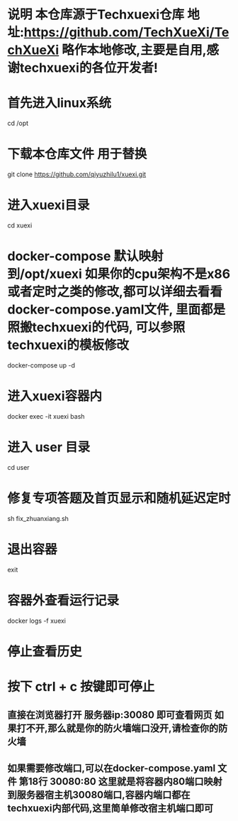 # 说明 本仓库源于Techxuexi仓库 地址:https://github.com/TechXueXi/TechXueXi 略作本地修改,主要是自用,感谢techxuexi的各位开发者!
# 首先进入linux系统
cd /opt
# 下载本仓库文件 用于替换
git clone https://github.com/qiyuzhilu1/xuexi.git
# 进入xuexi目录
cd xuexi
# docker-compose 默认映射到/opt/xuexi 如果你的cpu架构不是x86 或者定时之类的修改,都可以详细去看看docker-compose.yaml文件, 里面都是照搬techxuexi的代码, 可以参照techxuexi的模板修改
docker-compose up -d
# 进入xuexi容器内
docker exec -it xuexi bash
# 进入 user 目录
cd user
# 修复专项答题及首页显示和随机延迟定时
sh fix_zhuanxiang.sh
# 退出容器
exit
# 容器外查看运行记录
docker logs -f xuexi
# 停止查看历史
# 按下 ctrl + c 按键即可停止

## 直接在浏览器打开 服务器ip:30080 即可查看网页 如果打不开,那么就是你的防火墙端口没开,请检查你的防火墙
## 如果需要修改端口,可以在docker-compose.yaml 文件 第18行 30080:80 这里就是将容器内80端口映射到服务器宿主机30080端口,容器内端口都在techxuexi内部代码,这里简单修改宿主机端口即可
